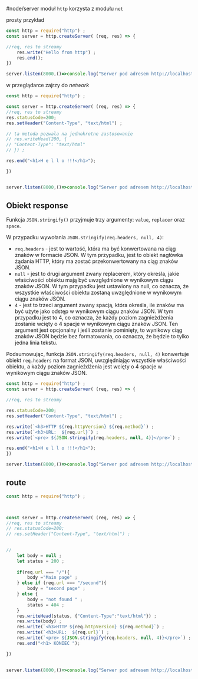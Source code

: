#node/server 
moduł `http` korzysta z modułu `net`

prosty przykład
```js
const http = require("http") ;
const server = http.createServer( (req, res) => {

//req, res to streamy
	res.write("Hello from http") ;
	res.end();
})

server.listen(8000,()=>console.log("Serwer pod adresem http://localhost:8000")) ;
```
w przeglądarce zajrzy do *network*


```js
const http = require("http") ;

const server = http.createServer( (req, res) => {
//req, res to streamy
res.statusCode=200;
res.setHeader("Content-Type", "text/html") ;

// ta metoda pozwala na jednokrotne zastosowanie
// res.writeHead(200, {
// "Content-Type": "text/html"
// }) ;

res.end("<h1>H e l l o !!!</h1>");

})


server.listen(8000,()=>console.log("Serwer pod adresem http://localhost:8000")) ;
```



## Obiekt response
Funkcja `JSON.stringify()` przyjmuje trzy argumenty: `value`, `replacer` oraz `space`.

W przypadku wywołania `JSON.stringify(req.headers, null, 4)`:

-   `req.headers` - jest to wartość, która ma być konwertowana na ciąg znaków w formacie JSON. W tym przypadku, jest to obiekt nagłówka żądania HTTP, który ma zostać przekonwertowany na ciąg znaków JSON.
-   `null` - jest to drugi argument zwany replacerem, który określa, jakie właściwości obiektu mają być uwzględnione w wynikowym ciągu znaków JSON. W tym przypadku jest ustawiony na null, co oznacza, że wszystkie właściwości obiektu zostaną uwzględnione w wynikowym ciągu znaków JSON.
-   `4` - jest to trzeci argument zwany spacją, która określa, ile znaków ma być użyte jako odstęp w wynikowym ciągu znaków JSON. W tym przypadku jest to 4, co oznacza, że każdy poziom zagnieżdżenia zostanie wcięty o 4 spacje w wynikowym ciągu znaków JSON. Ten argument jest opcjonalny i jeśli zostanie pominięty, to wynikowy ciąg znaków JSON będzie bez formatowania, co oznacza, że będzie to tylko jedna linia tekstu.

Podsumowując, funkcja `JSON.stringify(req.headers, null, 4)` konwertuje obiekt `req.headers` na format JSON, uwzględniając wszystkie właściwości obiektu, a każdy poziom zagnieżdżenia jest wcięty o 4 spacje w wynikowym ciągu znaków JSON.
```js
const http = require("http") ;
const server = http.createServer( (req, res) => {

//req, res to streamy

res.statusCode=200;
res.setHeader("Content-Type", "text/html") ;

res.write(`<h3>HTTP ${req.httpVersion} ${req.method}`) ;
res.write(`<h3>URL:  ${req.url}`) ;
res.write(`<pre> ${JSON.stringify(req.headers, null, 4)}</pre>`) ;

res.end("<h1>H e l l o !!!</h1>");
})

server.listen(8000,()=>console.log("Serwer pod adresem http://localhost:8000")) ;
```


## route
```js
const http = require("http") ;

  

const server = http.createServer( (req, res) => {
//req, res to streamy
// res.statusCode=200;
// res.setHeader("Content-Type", "text/html") ;
  

//
    let body = null ;
    let status = 200 ;
  
    if(req.url === "/"){
        body ="Main page" ;
    } else if (req.url === "/second"){
        body = "second page" ;
    } else {
        body = "not found " ;
        status = 404 ;
    }
    res.writeHead(status, {"Content-Type":"text/html"}) ;
    res.write(body) ;
    res.write(`<h3>HTTP ${req.httpVersion} ${req.method}`) ;
    res.write(`<h3>URL:  ${req.url}`) ;
    res.write(`<pre> ${JSON.stringify(req.headers, null, 4)}</pre>`) ;
    res.end("<h1> KONIEC ");

})
  

server.listen(8000,()=>console.log("Serwer pod adresem http://localhost:8000")) ;
```

